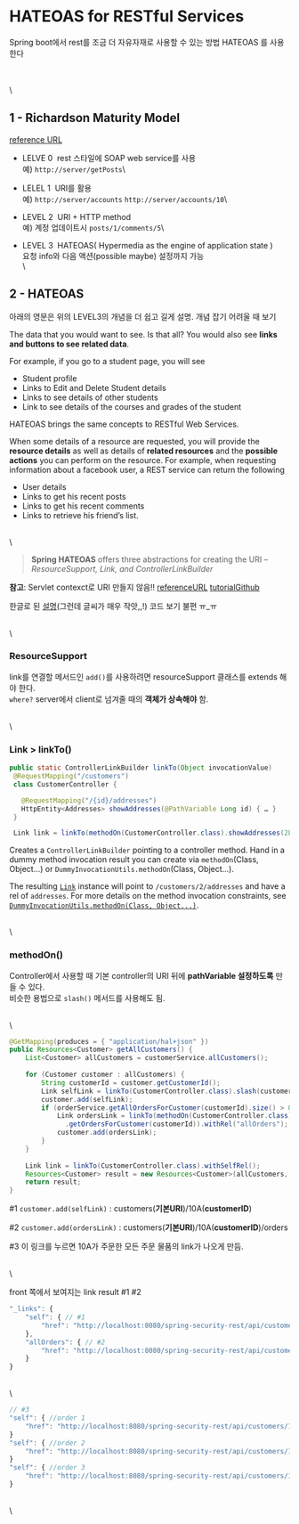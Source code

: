 # HATEOAS for RESTful Services

Spring boot에서 rest를 조금 더 자유자재로 사용할 수 있는 방법 HATEOAS 를 사용한다

\
\
\


## 1 - Richardson Maturity Model

[reference URL](https://www.springboottutorial.com/spring-boot-hateoas-for-rest-services)

* LELVE 0 ​ rest 스타일에 SOAP web service를 사용\
  ​ 예) `http://server/getPosts`\

* LELEL 1 ​ URI를 활용\
  ​ 예) `http://server/accounts` `http://server/accounts/10`\

* LEVEL 2 ​ URI + HTTP method\
  ​ 예) 계정 업데이트시 `posts/1/comments/5`\

* LEVEL 3 ​ HATEOAS( Hypermedia as the engine of application state )\
  ​ 요청 info와 다음 액션(possible maybe) 설정까지 가능\
  \


## 2 - HATEOAS

아래의 영문은 위의 LEVEL3의 개념을 더 쉽고 길게 설명. 개념 잡기 어려울 때 보기

The data that you would want to see. Is that all? You would also see **links and buttons to see related data**.

For example, if you go to a student page, you will see

* Student profile
* Links to Edit and Delete Student details
* Links to see details of other students
* Link to see details of the courses and grades of the student

HATEOAS brings the same concepts to RESTful Web Services.

When some details of a resource are requested, you will provide the **resource details** as well as details of **related resources** and the **possible actions** you can perform on the resource. For example, when requesting information about a facebook user, a REST service can return the following

* User details
* Links to get his recent posts
* Links to get his recent comments
* Links to retrieve his friend’s list.

\
\


> **Spring HATEOAS** offers three abstractions for creating the URI – _ResourceSupport, Link, and ControllerLinkBuilder_

**참고**: Servlet contexct로 URI 만들지 않음!! [referenceURL](https://www.baeldung.com/spring-hateoas-tutorial) [tutorialGithub](https://github.com/eugenp/tutorials/tree/master/spring-boot-rest)

한글로 된 [설명](https://engkimbs.tistory.com/866)(그런데 글씨가 매우 작앗,,!) 코드 보기 불편 ㅠ\_ㅠ

\
\


### ResourceSupport

link를 연결할 메서드인 `add()`를 사용하려면 resourceSupport 클래스를 extends 해야 한다.\
`where?` server에서 client로 넘겨줄 때의 **객체가 상속해야** 함.

\
\


### Link > linkTo()

```java
public static ControllerLinkBuilder linkTo(Object invocationValue)
 @RequestMapping("/customers")
 class CustomerController {

   @RequestMapping("/{id}/addresses")
   HttpEntity<Addresses> showAddresses(@PathVariable Long id) { … }
 }

 Link link = linkTo(methodOn(CustomerController.class).showAddresses(2L)).withRel("addresses");
```

Creates a `ControllerLinkBuilder` pointing to a controller method. Hand in a dummy method invocation result you can create via `methodOn`(Class, Object...) or `DummyInvocationUtils.methodOn`(Class, Object...).

The resulting [`Link`](https://docs.spring.io/spring-hateoas/docs/0.25.3.BUILD-SNAPSHOT/api/org/springframework/hateoas/Link.html) instance will point to `/customers/2/addresses` and have a rel of `addresses`. For more details on the method invocation constraints, see [`DummyInvocationUtils.methodOn(Class, Object...)`](https://docs.spring.io/spring-hateoas/docs/0.25.3.BUILD-SNAPSHOT/api/org/springframework/hateoas/core/DummyInvocationUtils.html#methodOn-java.lang.Class-java.lang.Object...-).

\
\


### methodOn()

Controller에서 사용할 때 기본 controller의 URI 뒤에 **pathVariable 설정하도록** 만들 수 있다.\
비슷한 용법으로 `slash()` 메서드를 사용해도 됨.

\
\


```java
@GetMapping(produces = { "application/hal+json" })
public Resources<Customer> getAllCustomers() {
    List<Customer> allCustomers = customerService.allCustomers();
 
    for (Customer customer : allCustomers) {
        String customerId = customer.getCustomerId();
        Link selfLink = linkTo(CustomerController.class).slash(customerId).withSelfRel();
        customer.add(selfLink);
        if (orderService.getAllOrdersForCustomer(customerId).size() > 0) {
            Link ordersLink = linkTo(methodOn(CustomerController.class)
              .getOrdersForCustomer(customerId)).withRel("allOrders");
            customer.add(ordersLink);
        }
    }
 
    Link link = linkTo(CustomerController.class).withSelfRel();
    Resources<Customer> result = new Resources<Customer>(allCustomers, link);
    return result;
}
```

\#1 `customer.add(selfLink)` : customers(**기본URI**)/10A(**customerID**)

\#2 `customer.add(ordersLink)` : customers(**기본URI**)/10A(**customerID**)/orders

\#3 이 링크를 누르면 10A가 주문한 모든 주문 물품의 link가 나오게 만듬.

\
\


front 쪽에서 보여지는 link result #1 #2

```javascript
"_links": {
    "self": { // #1
    	"href": "http://localhost:8080/spring-security-rest/api/customers/10A"
	},
    "allOrders": { // #2
    	"href": "http://localhost:8080/spring-security-rest/api/customers/10A/orders"
	}
}
```

\
\


```javascript
// #3
"self": { //order 1
	"href": "http://localhost:8080/spring-security-rest/api/customers/10A/001A"
}
"self": { //order 2
	"href": "http://localhost:8080/spring-security-rest/api/customers/10A/002A"
}
"self": { //order 3
	"href": "http://localhost:8080/spring-security-rest/api/customers/10A/003A"
}
```

\
\
